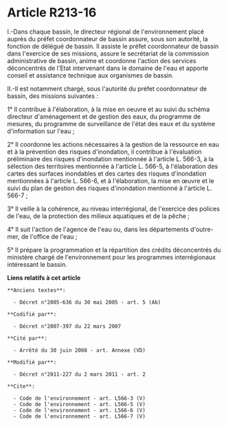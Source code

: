 # Article R213-16

I.-Dans chaque bassin, le directeur régional de l'environnement placé auprès du préfet coordonnateur de bassin assure, sous
son autorité, la fonction de délégué de bassin. Il assiste le préfet coordonnateur de bassin dans l'exercice de ses missions,
assure le secrétariat de la commission administrative de bassin, anime et coordonne l'action des services déconcentrés de
l'Etat intervenant dans le domaine de l'eau et apporte conseil et assistance technique aux organismes de bassin. 

II.-Il est notamment chargé, sous l'autorité du préfet coordonnateur de bassin, des missions suivantes : 

1° Il contribue à l'élaboration, à la mise en oeuvre et au suivi du schéma directeur d'aménagement et de gestion des eaux, du
programme de mesures, du programme de surveillance de l'état des eaux et du système d'information sur l'eau ; 

2° Il coordonne les actions nécessaires à la gestion de la ressource en eau et à la prévention des risques d'inondation, il
contribue à l'évaluation préliminaire des risques d'inondation mentionnée à l'article L. 566-3, à la sélection des
territoires mentionnée à l'article L. 566-5, à l'élaboration des cartes des surfaces inondables et des cartes des risques
d'inondation mentionnées à l'article L. 566-6, et à l'élaboration, la mise en œuvre et le suivi du plan de gestion des
risques d'inondation mentionné à l'article L. 566-7 ; 

3° Il veille à la cohérence, au niveau interrégional, de l'exercice des polices de l'eau, de la protection des milieux
aquatiques et de la pêche ; 

4° Il suit l'action de l'agence de l'eau ou, dans les départements d'outre-mer, de l'office de l'eau ; 

5° Il prépare la programmation et la répartition des crédits déconcentrés du ministère chargé de l'environnement pour les
programmes interrégionaux intéressant le bassin.

**Liens relatifs à cet article**

	**Anciens textes**:

	  - Décret n°2005-636 du 30 mai 2005 - art. 5 (Ab)

	**Codifié par**:

	  - Décret n°2007-397 du 22 mars 2007

	**Cité par**:

	  - Arrêté du 30 juin 2008 - art. Annexe (VD)

	**Modifié par**:

	  - Décret n°2011-227 du 2 mars 2011 - art. 2

	**Cite**:

	  - Code de l'environnement - art. L566-3 (V)
	  - Code de l'environnement - art. L566-5 (V)
	  - Code de l'environnement - art. L566-6 (V)
	  - Code de l'environnement - art. L566-7 (V)
